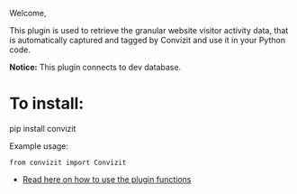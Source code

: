 Welcome,

This plugin is used to retrieve the granular website visitor activity data, that is automatically
captured and tagged by Convizit and use it in your Python code.

**Notice:**
This plugin connects to dev database.

# To install:
pip install convizit

Example usage:

```
from convizit import Convizit
```

- [Read here on how to use the plugin functions](https://github.com/Convizit/API/wiki/03-Visitor-Activity-Data-Functions)